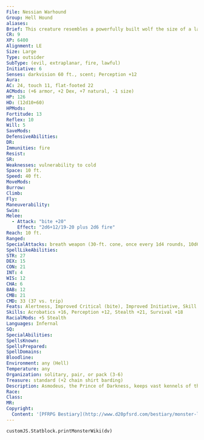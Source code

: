 ```yaml
---
File: Nessian Warhound
Group: Hell Hound
aliases: 
Brief: This creature resembles a powerfully built wolf the size of a large draft horse, with ebony fur and burning, fiery red eyes.
CR: 9
XP: 6400
Alignment: LE
Size: Large
Type: outsider
SubType: (evil, extraplanar, fire, lawful)
Initiative: 6
Senses: darkvision 60 ft., scent; Perception +12
Aura: 
AC: 24, touch 11, flat-footed 22
ACMods: (+6 armor, +2 Dex, +7 natural, -1 size)
HP: 126
HD: (12d10+60)
HPMods: 
Fortitude: 13
Reflex: 10
Will: 5
SaveMods: 
DefensiveAbilities: 
DR: 
Immunities: fire
Resist: 
SR: 
Weaknesses: vulnerability to cold
Space: 10 ft.
Speed: 40 ft.
MoveMods: 
Burrow: 
Climb: 
Fly: 
Maneuverability: 
Swim: 
Melee: 
  - Attack: "bite +20"
    Effect: "2d6+12/19-20 plus 2d6 fire"
Reach: 10 ft.
Ranged: 
SpecialAttacks: breath weapon (30-ft. cone, once every 1d4 rounds, 10d6 fire damage, Reflex DC 21 half )
SpellLikeAbilities: 
STR: 27
DEX: 15
CON: 21
INT: 4
WIS: 12
CHA: 6
BAB: 12
CMB: 21
CMD: 33 (37 vs. trip)
Feats: Alertness, Improved Critical (bite), Improved Initiative, Skill Focus (Stealth, Survival), Weapon Focus (bite)
Skills: Acrobatics +16, Perception +12, Stealth +21, Survival +18
RacialMods: +5 Stealth
Languages: Infernal
SQ: 
SpecialAbilities: 
SpellsKnown: 
SpellsPrepared: 
SpellDomains: 
Bloodline: 
Environment: any (Hell)
Temperature: any
Organization: solitary, pair, or pack (3-6)
Treasure: standard (+2 chain shirt barding)
Description: Asmodeus, the Prince of Darkness, keeps vast kennels of these brutal warhounds beneath his palace in Nessus. All are fitted with shirts of fire-scorched barding, and the loyal beasts obey their master perfectly. Nessian warhounds are tireless and relentless trackers, pursuing enemies of Asmodeus to the far corners of Hell and beyond. Once Asmodeus sets them to a task, they do not quit until either the task is complete or they are dead. They are fearsome, snarling horrors in combat.
Race: 
Class: 
MR: 
Copyright:
  Content: '[PFRPG Bestiary](http://www.d20pfsrd.com/bestiary/monster-listings/outsiders/hell-hound/nessian-hell-hound)'
---
```

```dataviewjs
customJS.Statblock.printMonsterWiki(dv)
```
